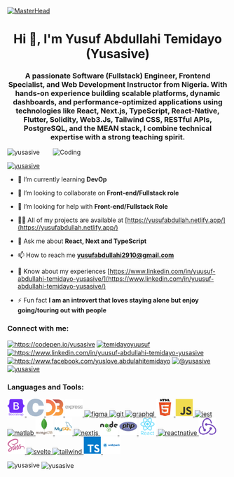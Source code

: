 [![MasterHead](https://www.bypeople.com/wp-content/uploads/2018/12/sky-component-for-react-2.gif)](https://rishavchanda.io)
<h1 align="center">Hi 👋, I'm Yusuf Abdullahi Temidayo (Yusasive)</h1>
<h3 align="center">A passionate Software (Fullstack) Engineer, Frontend Specialist, and Web Development Instructor from Nigeria. With hands-on experience building scalable platforms, dynamic dashboards, and performance-optimized applications using technologies like React, Next.js, TypeScript, React-Native, Flutter, Solidity, Web3.Js, Tailwind CSS, RESTful APIs, PostgreSQL, and the MEAN stack, I combine technical expertise with a strong teaching spirit.</h3>
<img align="right" alt="Coding" width="400" src="https://storage.prompt-hunt.workers.dev/clgbsnarl0012mg08m16nr7kc_1">

<p align="left"> <img src="https://komarev.com/ghpvc/?username=yusasive&label=Profile%20views&color=0e75b6&style=flat" alt="yusasive" /> </p>

<p align="left"> <a href="https://github.com/ryo-ma/github-profile-trophy"><img src="https://github-profile-trophy.vercel.app/?username=yusasive" alt="yusasive" /></a> </p>

- 🌱 I’m currently learning **DevOp**

- 👯 I’m looking to collaborate on **Front-end/Fullstack role**

- 🤝 I’m looking for help with **Front-end/Fullstack Role**

- 👨‍💻 All of my projects are available at [https://yusufabdullah.netlify.app/](https://yusufabdullah.netlify.app/)

- 💬 Ask me about **React, Next and TypeScript**

- 📫 How to reach me **yusufabdullahi2910@gmail.com**

- 📄 Know about my experiences [https://www.linkedin.com/in/yuusuf-abdullahi-temidayo-yusasive/](https://www.linkedin.com/in/yuusuf-abdullahi-temidayo-yusasive/)

- ⚡ Fun fact **I am an introvert that loves staying alone but enjoy going/touring out with people**

<h3 align="left">Connect with me:</h3>
<p align="left">
<a href="https://codepen.io/https://codepen.io/yusasive" target="blank"><img align="center" src="https://raw.githubusercontent.com/rahuldkjain/github-profile-readme-generator/master/src/images/icons/Social/codepen.svg" alt="https://codepen.io/yusasive" height="30" width="40" /></a>
<a href="https://twitter.com/temidayoyuusuf" target="blank"><img align="center" src="https://raw.githubusercontent.com/rahuldkjain/github-profile-readme-generator/master/src/images/icons/Social/twitter.svg" alt="temidayoyuusuf" height="30" width="40" /></a>
<a href="https://linkedin.com/in/https://www.linkedin.com/in/yuusuf-abdullahi-temidayo-yusasive" target="blank"><img align="center" src="https://raw.githubusercontent.com/rahuldkjain/github-profile-readme-generator/master/src/images/icons/Social/linked-in-alt.svg" alt="https://www.linkedin.com/in/yuusuf-abdullahi-temidayo-yusasive" height="30" width="40" /></a>
<a href="https://fb.com/https://www.facebook.com/yuslove.abdulahitemidayo" target="blank"><img align="center" src="https://raw.githubusercontent.com/rahuldkjain/github-profile-readme-generator/master/src/images/icons/Social/facebook.svg" alt="https://www.facebook.com/yuslove.abdulahitemidayo" height="30" width="40" /></a>
<a href="https://medium.com/@yusasive" target="blank"><img align="center" src="https://raw.githubusercontent.com/rahuldkjain/github-profile-readme-generator/master/src/images/icons/Social/medium.svg" alt="@yusasive" height="30" width="40" /></a>
<a href="https://discord.gg/yusasive" target="blank"><img align="center" src="https://raw.githubusercontent.com/rahuldkjain/github-profile-readme-generator/master/src/images/icons/Social/discord.svg" alt="yusasive" height="30" width="40" /></a>
</p>

<h3 align="left">Languages and Tools:</h3>
<p align="left"> <a href="https://getbootstrap.com" target="_blank" rel="noreferrer"> <img src="https://raw.githubusercontent.com/devicons/devicon/master/icons/bootstrap/bootstrap-plain-wordmark.svg" alt="bootstrap" width="40" height="40"/> </a> <a href="https://www.cprogramming.com/" target="_blank" rel="noreferrer"> <img src="https://raw.githubusercontent.com/devicons/devicon/master/icons/c/c-original.svg" alt="c" width="40" height="40"/> </a> <a href="https://d3js.org/" target="_blank" rel="noreferrer"> <img src="https://raw.githubusercontent.com/devicons/devicon/master/icons/d3js/d3js-original.svg" alt="d3js" width="40" height="40"/> </a> <a href="https://expressjs.com" target="_blank" rel="noreferrer"> <img src="https://raw.githubusercontent.com/devicons/devicon/master/icons/express/express-original-wordmark.svg" alt="express" width="40" height="40"/> </a> <a href="https://www.figma.com/" target="_blank" rel="noreferrer"> <img src="https://www.vectorlogo.zone/logos/figma/figma-icon.svg" alt="figma" width="40" height="40"/> </a> <a href="https://git-scm.com/" target="_blank" rel="noreferrer"> <img src="https://www.vectorlogo.zone/logos/git-scm/git-scm-icon.svg" alt="git" width="40" height="40"/> </a> <a href="https://graphql.org" target="_blank" rel="noreferrer"> <img src="https://www.vectorlogo.zone/logos/graphql/graphql-icon.svg" alt="graphql" width="40" height="40"/> </a> <a href="https://www.w3.org/html/" target="_blank" rel="noreferrer"> <img src="https://raw.githubusercontent.com/devicons/devicon/master/icons/html5/html5-original-wordmark.svg" alt="html5" width="40" height="40"/> </a> <a href="https://developer.mozilla.org/en-US/docs/Web/JavaScript" target="_blank" rel="noreferrer"> <img src="https://raw.githubusercontent.com/devicons/devicon/master/icons/javascript/javascript-original.svg" alt="javascript" width="40" height="40"/> </a> <a href="https://jestjs.io" target="_blank" rel="noreferrer"> <img src="https://www.vectorlogo.zone/logos/jestjsio/jestjsio-icon.svg" alt="jest" width="40" height="40"/> </a> <a href="https://www.mathworks.com/" target="_blank" rel="noreferrer"> <img src="https://upload.wikimedia.org/wikipedia/commons/2/21/Matlab_Logo.png" alt="matlab" width="40" height="40"/> </a> <a href="https://www.mongodb.com/" target="_blank" rel="noreferrer"> <img src="https://raw.githubusercontent.com/devicons/devicon/master/icons/mongodb/mongodb-original-wordmark.svg" alt="mongodb" width="40" height="40"/> </a> <a href="https://www.mysql.com/" target="_blank" rel="noreferrer"> <img src="https://raw.githubusercontent.com/devicons/devicon/master/icons/mysql/mysql-original-wordmark.svg" alt="mysql" width="40" height="40"/> </a> <a href="https://nextjs.org/" target="_blank" rel="noreferrer"> <img src="https://cdn.worldvectorlogo.com/logos/nextjs-2.svg" alt="nextjs" width="40" height="40"/> </a> <a href="https://nodejs.org" target="_blank" rel="noreferrer"> <img src="https://raw.githubusercontent.com/devicons/devicon/master/icons/nodejs/nodejs-original-wordmark.svg" alt="nodejs" width="40" height="40"/> </a> <a href="https://www.php.net" target="_blank" rel="noreferrer"> <img src="https://raw.githubusercontent.com/devicons/devicon/master/icons/php/php-original.svg" alt="php" width="40" height="40"/> </a> <a href="https://reactjs.org/" target="_blank" rel="noreferrer"> <img src="https://raw.githubusercontent.com/devicons/devicon/master/icons/react/react-original-wordmark.svg" alt="react" width="40" height="40"/> </a> <a href="https://reactnative.dev/" target="_blank" rel="noreferrer"> <img src="https://reactnative.dev/img/header_logo.svg" alt="reactnative" width="40" height="40"/> </a> <a href="https://redux.js.org" target="_blank" rel="noreferrer"> <img src="https://raw.githubusercontent.com/devicons/devicon/master/icons/redux/redux-original.svg" alt="redux" width="40" height="40"/> </a> <a href="https://sass-lang.com" target="_blank" rel="noreferrer"> <img src="https://raw.githubusercontent.com/devicons/devicon/master/icons/sass/sass-original.svg" alt="sass" width="40" height="40"/> </a> <a href="https://svelte.dev" target="_blank" rel="noreferrer"> <img src="https://upload.wikimedia.org/wikipedia/commons/1/1b/Svelte_Logo.svg" alt="svelte" width="40" height="40"/> </a> <a href="https://tailwindcss.com/" target="_blank" rel="noreferrer"> <img src="https://www.vectorlogo.zone/logos/tailwindcss/tailwindcss-icon.svg" alt="tailwind" width="40" height="40"/> </a> <a href="https://www.typescriptlang.org/" target="_blank" rel="noreferrer"> <img src="https://raw.githubusercontent.com/devicons/devicon/master/icons/typescript/typescript-original.svg" alt="typescript" width="40" height="40"/> </a> <a href="https://webpack.js.org" target="_blank" rel="noreferrer"> <img src="https://raw.githubusercontent.com/devicons/devicon/d00d0969292a6569d45b06d3f350f463a0107b0d/icons/webpack/webpack-original-wordmark.svg" alt="webpack" width="40" height="40"/> </a> </p>

<p><img align="left" src="https://github-readme-stats.vercel.app/api/top-langs?username=yusasive&show_icons=true&title_color=f099bc&text_color=bf88ce&cache_seconds=1800&locale=en&layout=compact" alt="yusasive" /></p>

<p>&nbsp;<img align="center" src="https://github-readme-stats.vercel.app/api?username=yusasive&show_icons=true&title_color=74a7b4&text_color=d0acdc&bg_color=7e5b8b&locale=en" alt="yusasive" /></p>

